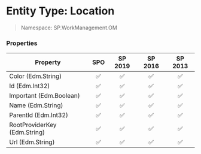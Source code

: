 # Entity Type: Location

> Namespace: SP.WorkManagement.OM

### Properties

Property | SPO | SP 2019 | SP 2016 | SP 2013
----------|:---:|:-------:|:-------:|:-------:
Color (Edm.String) | ✅ | ✅ | ✅ | ✅
Id (Edm.Int32) | ✅ | ✅ | ✅ | ✅
Important (Edm.Boolean) | ✅ | ✅ | ✅ | ✅
Name (Edm.String) | ✅ | ✅ | ✅ | ✅
ParentId (Edm.Int32) | ✅ | ✅ | ✅ | ✅
RootProviderKey (Edm.String) | ✅ | ✅ | ✅ | ✅
Url (Edm.String) | ✅ | ✅ | ✅ | ✅